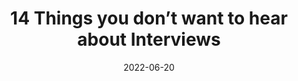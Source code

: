 ---
title: '14 Things you don’t want to hear about Interviews'
date: '2022-06-20'
category: 'Industory'
content: 'Going in without any research: - Check the ‘About Us’ link on the company website and read their mission statement- memories their values and find opportunities to mention this in the interviews. Use Google to see when they are mentioned or if they make any company announcement to give you a better understanding of the type of business they are.

Poor body language: - Feeling disinterested will result in you also looking disinterested. Think about how you come across if your arms are across, waiting or during the interview. Eye contact, good posture, cheerful demeanor and firm handshake will get you a long way in an interview.

Fidgeting with your mobile phone and other distraction: - Our mobile phones have pretty much become an extension of us- not just for phone calls and text anymore, so it can be difficult to put away. Once you have arrived at your interview location and lock your phone


Dressing inappropriately: - Casual might be becoming more of trend, professional attire is still considered the most appropriate etiquettes for interviews. It’s all about first impression.

Turning up late:- Unless you have an emergency or very good reason for running late and have called ahead to notify or reschedule, turning up late for a job interview will not sit well an employer, hiring  manager or recruiter.

Unclear answer and rambling: - Take a few seconds and think about the interview question before responding. Ensure you don’t go off on tangents or end abruptly without rounding out your answer back to what was asked. Also avoid mumbling or speaking or speaking too fast.

Speaking negatively about current or past employer: - Never complain about your current or former employers. No matter how ineffectual or bad the situation was badmouthing will not reflect well on you.

Having Zero Questions to ask: - It can be about the specific of the role, something about the company you learned through research or even the current team you’ll be working with, if successful.

Lying on your CV: - Be honest from the start to the end of the interview. Anything written on your CV could be discussed at an interview so any fabrications about your work or education record will damage your chances. 

Getting a personal: - While friendliness and humour never hurts at a job interview, you need to avoid being too casual. Remember, your interviewer could become your manager so behave in a friendly and respectful manner and always keep it professional.

Sitting down before being invited or trying to run the meeting: - The hiring manager or recruiter will take the lead and direct the interviews so follow their instructions from the moment you shake their hand. Avoid slouching in your chair or putting your feet anywhere but firmly on the ground.

Discussing money or time off: - Unless an offer is put on the table or they have raised remuneration at the interview, it’s not recommended that you discuss money or request annual leave for an upcoming holiday. Because the impression you are giving is that more fixed on pay and travel than the job itself.

Swearing and using offensive language or gestures: - Thinking about what you are going to say or just taking an extra moment before you speak will slow your brain down and should help decrease the chance of an accidental swear.

No thank you or follow up: - Regardless of how you went, first and foremost, its courteous to the email the persons who interviewed you within a few hours of finishing your first interview. Not only is it good manners but it also keeps you front of mind.
'

---